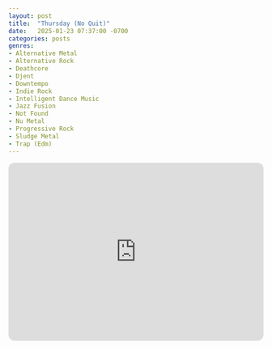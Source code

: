 ```yaml
---
layout: post
title:  "Thursday (No Quit)"
date:   2025-01-23 07:37:00 -0700
categories: posts
genres:
- Alternative Metal
- Alternative Rock
- Deathcore
- Djent
- Downtempo
- Indie Rock
- Intelligent Dance Music
- Jazz Fusion
- Not Found
- Nu Metal
- Progressive Rock
- Sludge Metal
- Trap (Edm) 
---
```

<iframe style="border-radius:12px" src="https://open.spotify.com/embed/playlist/5O7xAuvw5zTIEL2MThpQim?utm_source=generator" width="100%" height="352" frameBorder="0" allowfullscreen="" allow="autoplay; clipboard-write; encrypted-media; fullscreen; picture-in-picture" loading="lazy"></iframe>